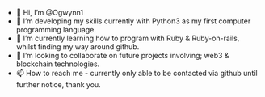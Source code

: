 - 👋 Hi, I’m @Ogwynn1
- 👀 I’m developing my skills currently with Python3 as my first computer programming language.
- 🌱 I’m currently learning how to program with Ruby & Ruby-on-rails, whilst finding my way around github.
- 💞️ I’m looking to collaborate on future projects involving; web3 & blockchain technologies.
- 📫 How to reach me - currently only able to be contacted via github until further notice, thank you.

<!---
Ogwynn1/Ogwynn1 is a ✨ special ✨ repository because its `README.md` (this file) appears on your GitHub profile.
You can click the Preview link to take a look at your changes.
--->
